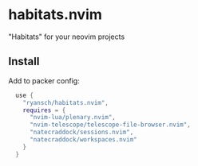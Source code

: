 # habitats.nvim
"Habitats" for your neovim projects

## Install

Add to packer config:

```lua
  use {
    "ryansch/habitats.nvim",
    requires = {
      "nvim-lua/plenary.nvim",
      "nvim-telescope/telescope-file-browser.nvim",
      "natecraddock/sessions.nvim",
      "natecraddock/workspaces.nvim"
    }
  }
```
